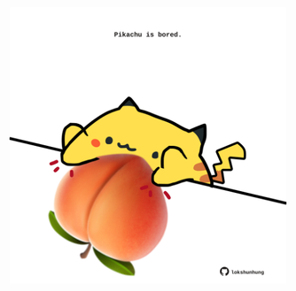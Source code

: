 <!-- built at 01/09/2021, 19:01:51 UTC -->
<p align="center">
  <img width="500" height="500" src="./ReadmeImage.svg">
</p>
